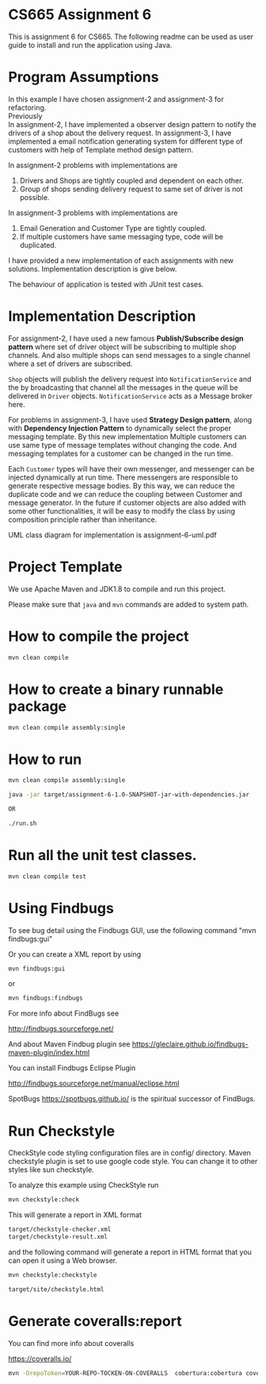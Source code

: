 # CS665 Assignment 6

This is assignment 6 for CS665.  The following readme can be used as user guide
to install and run the application using Java.  


# Program Assumptions

In this example I have chosen assignment-2 and assignment-3 for refactoring.   
Previously  
In assignment-2, I have implemented a observer design pattern to notify the drivers of a shop about the delivery request.   In assignment-3, I have implemented a email notification generating system for different type of customers with help of Template method design pattern. 

In assignment-2 problems with implementations are
1. Drivers and Shops are tightly coupled and dependent on each other.
2. Group of shops sending delivery request to same set of driver is not possible. 

In assignment-3 problems with implementations are
1. Email Generation and Customer Type are tightly coupled.
2. If multiple customers have same messaging type, code will be duplicated.

I have provided a new implementation of each assignments with new solutions.  Implementation description is give below.

The behaviour of  application is tested with JUnit test cases. 

# Implementation Description

For assignment-2,  I have used a new famous **Publish/Subscribe design pattern** where set of driver object will be subscribing to multiple shop channels. And also multiple shops can send messages to a single channel where a set of drivers are subscribed.   

``Shop`` objects will publish the delivery request into ``NotificationService`` and the by broadcasting that channel all the messages in the queue will be delivered in ``Driver`` objects. ``NotificationService`` acts as a Message broker here.

For problems in assignment-3, I have used **Strategy Design pattern**, along with **Dependency Injection Pattern** to dynamically select the proper messaging template. By this new implementation Multiple customers can use same type of message templates without changing the code. And messaging templates for a customer can be changed in the run time. 

Each ``Customer`` types will have their own messenger, and messenger can be injected dynamically at run time. There messengers are responsible to generate respective message bodies. By this way, we can reduce the duplicate code and we can reduce the coupling between Customer and message generator. In the future if customer objects are also added with some other functionalities, it will be easy to modify the class by using composition principle rather than inheritance.    

UML class diagram for implementation is assignment-6-uml.pdf

# Project Template

We use Apache Maven and JDK1.8 to compile and run this project. 

Please make sure that `java` and `mvn` commands are added to system path. 


# How to compile the project

```bash
mvn clean compile
```

# How to create a binary runnable package 


```bash
mvn clean compile assembly:single
```


# How to run


```bash
mvn clean compile assembly:single

java -jar target/assignment-6-1.0-SNAPSHOT-jar-with-dependencies.jar

OR

./run.sh
```


# Run all the unit test classes.


```bash
mvn clean compile test

```

# Using Findbugs 

To see bug detail using the Findbugs GUI, use the following command "mvn findbugs:gui"

Or you can create a XML report by using  


```bash
mvn findbugs:gui 
```

or 


```bash
mvn findbugs:findbugs
```


For more info about FindBugs see 

http://findbugs.sourceforge.net/

And about Maven Findbug plugin see 
https://gleclaire.github.io/findbugs-maven-plugin/index.html


You can install Findbugs Eclipse Plugin 

http://findbugs.sourceforge.net/manual/eclipse.html



SpotBugs https://spotbugs.github.io/ is the spiritual successor of FindBugs.


# Run Checkstyle 

CheckStyle code styling configuration files are in config/ directory. Maven checkstyle plugin is set to use google code style. 
You can change it to other styles like sun checkstyle. 

To analyze this example using CheckStyle run 

```bash
mvn checkstyle:check
```

This will generate a report in XML format


```bash
target/checkstyle-checker.xml
target/checkstyle-result.xml
```

and the following command will generate a report in HTML format that you can open it using a Web browser. 

```bash
mvn checkstyle:checkstyle
```

```bash
target/site/checkstyle.html
```


# Generate  coveralls:report 

You can find more info about coveralls 

https://coveralls.io/

```bash
mvn -DrepoToken=YOUR-REPO-TOCKEN-ON-COVERALLS  cobertura:cobertura coveralls:report
```


